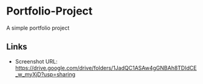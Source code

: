 # Portfolio-Project
 A simple portfolio project
 
 ## Links
 
 - Screenshot URL: https://drive.google.com/drive/folders/1JadQC1ASAw4gGNBAh8TDIdCE_w_myXjD?usp=sharing
